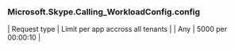 <!-- markdownlint-disable MD041-->
### Microsoft.Skype.Calling_WorkloadConfig.config
| Request type | Limit per app accross all tenants |
| Any | 5000 per 00:00:10 |
